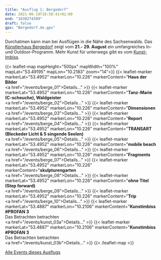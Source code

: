 ```yaml
---
title: "Ausflug 1: Bergedorf"
date: 2021-06-19T18:58:41+02:00
end: "1630274399"
draft: false
gpx: "Bergedorf.de.gpx"
---
```


Durchatmen kann man bei Ausflügen in die Nähe des Sachsenwalds. Das [Künstlerhaus Bergedorf](/places/k_nstler_innenhaus_bergedorf/) zeigt vom **21.- 29. August** ein umfangreiches In- und Outdoor-Programm. Mehr Kunst für unterwegs gibt es 
vom [Kunst-Imbiss](/places/kunst-imbiss/).

{{< leaflet-map mapHeight="500px" mapWidth="100%" mapLat="53.49195" mapLon="10.2183" zoom="14">}}
    {{< leaflet-marker markerLat="53.4952" markerLon="10.226" markerContent="<b>Haus der Bilder</b><br><a href=\"/events/berge_01\">Details...</a>" >}}
    {{< leaflet-marker markerLat="53.4952" markerLon="10.226" markerContent="<b>Tanz-Marie (C-scheuche), Waldgeister</b><br><a href=\"/events/berge_02\">Details...</a>" >}}
    {{< leaflet-marker markerLat="53.4952" markerLon="10.226" markerContent="<b>Dimensionen</b><br><a href=\"/events/berge_03\">Details...</a>" >}}
    {{< leaflet-marker markerLat="53.4952" markerLon="10.226" markerContent="<b>Report</b><br><a href=\"/events/berge_04\">Details...</a>" >}}
    {{< leaflet-marker markerLat="53.4952" markerLon="10.226" markerContent="<b>TRANSART (Bleckeder Licht & 5 singende Seelen)</b><br><a href=\"/events/berge_05\">Details...</a>" >}}
    {{< leaflet-marker markerLat="53.4952" markerLon="10.226" markerContent="<b>mobile beach</b><br><a href=\"/events/berge_06\">Details...</a>" >}}
    {{< leaflet-marker markerLat="53.4952" markerLon="10.226" markerContent="<b>Fragments</b><br><a href=\"/events/berge_07\">Details...</a>" >}}
    {{< leaflet-marker markerLat="53.4952" markerLon="10.226" markerContent="<b>skulpturengarten</b><br><a href=\"/events/berge_08\">Details...</a>" >}}
    {{< leaflet-marker markerLat="53.4952" markerLon="10.226" markerContent="<b>ohne Titel (Step forward)</b><br><a href=\"/events/berge_09\">Details...</a>" >}}
    {{< leaflet-marker markerLat="53.4952" markerLon="10.226" markerContent="<b>Trip</b><br><a href=\"/events/berge_10\">Details...</a>" >}}
    {{< leaflet-marker markerLat="53.4887" markerLon="10.2106" markerContent="<b>Kunstimbiss #PROFAN 3</b><br>Das Betrachten betrachten</br><a href=\"/events/kunst_03a\">Details...</a>" >}}
    {{< leaflet-marker markerLat="53.4887" markerLon="10.2106" markerContent="<b>Kunstimbiss #PROFAN 3</b><br>Das Betrachten betrachten</br><a href=\"/events/kunst_03b\">Details...</a>" >}}
{{< /leaflet-map >}}

<!--more-->

[Alle Events dieses Ausflugs](/walks/bergedorf/)
